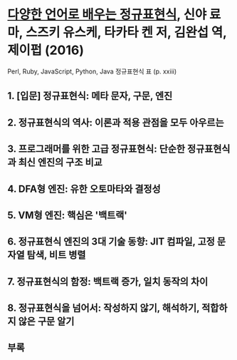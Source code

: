 # [다양한 언어로 배우는 정규표현식][homepage], 신야 료마, 스즈키 유스케, 타카타 켄 저, 김완섭 역, 제이펍 (2016)

[homepage]: http://jpub.tistory.com/553

Perl, Ruby, JavaScript, Python, Java 정규표현식 표 (p. xxiii)

## 1. [입문] 정규표현식: 메타 문자, 구문, 엔진

## 2. 정규표현식의 역사: 이론과 적용 관점을 모두 아우르는

## 3. 프로그래머를 위한 고급 정규표현식: 단순한 정규표현식과 최신 엔진의 구조 비교

## 4. DFA형 엔진: 유한 오토마타와 결정성

## 5. VM형 엔진: 핵심은 '백트랙'

## 6. 정규표현식 엔진의 3대 기술 동향: JIT 컴파일, 고정 문자열 탐색, 비트 병렬

## 7. 정규표현식의 함정: 백트랙 증가, 일치 동작의 차이

## 8. 정규표현식을 넘어서: 작성하지 않기, 해석하기, 적합하지 않은 구문 알기

## 부록

